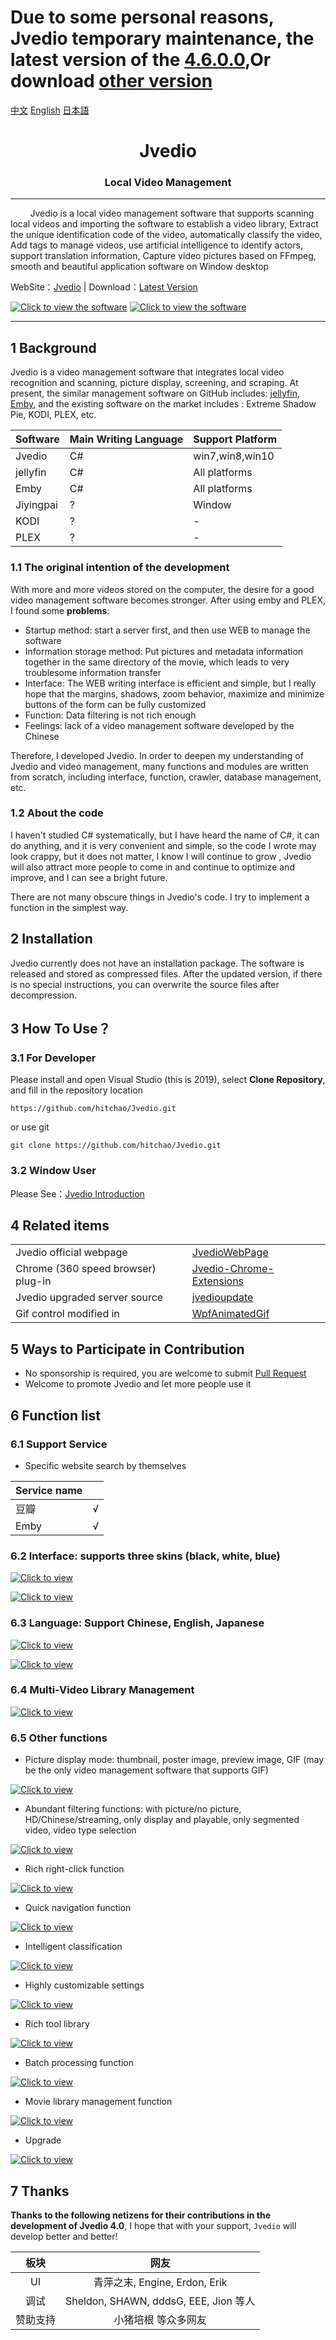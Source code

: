 # Due to some personal reasons, Jvedio temporary maintenance, the latest version of the [4.6.0.0](https://github.com/hitchao/Jvedio/releases/tag/Jvedio4.6.0.0),Or download  [other version](https://github.com/hitchao/Jvedio/releases)





[中文](README_CHS.md) [English](README.md) [日本語](README_JP.md)



<h1 align="center">Jvedio</h1>





<h3 align="center">Local Video Management</h3>




---








&nbsp;&nbsp;&nbsp;&nbsp;&nbsp;&nbsp;&nbsp;&nbsp;Jvedio is a local video management software that supports scanning local videos and importing the software to establish a video library,
Extract the unique identification code of the video, automatically classify the video,
Add tags to manage videos, use artificial intelligence to identify actors, support translation information,
Capture video pictures based on FFmpeg, smooth and beautiful application software on Window desktop


WebSite：[Jvedio](https://hitchao.github.io/JvedioWebPage/) | Download：[Latest Version](https://github.com/hitchao/Jvedio/releases)





[![Click to view the software](https://s3.ax1x.com/2021/03/06/6u8UJA.png)](https://s3.ax1x.com/2021/03/06/6u8UJA.png)
[![Click to view the software](https://s3.ax1x.com/2021/03/06/6u8oeU.png)](https://s3.ax1x.com/2021/03/06/6u8oeU.png)

---

## 1 Background
Jvedio is a video management software that integrates local video recognition and scanning, picture display, screening, and scraping. At present, the similar management software on GitHub includes: [jellyfin](https://github.com/jellyfin/jellyfin), [Emby](https://github.com/MediaBrowser/Emby), and the existing software on the market includes : Extreme Shadow Pie, KODI, PLEX, etc.

|Software|Main Writing Language|Support Platform|
|--|--|--|
|Jvedio|C#|win7,win8,win10|
|jellyfin|C#|All platforms|
|Emby|C#|All platforms|
|Jiyingpai|?|Window|
|KODI|?|-|
|PLEX|?|-|


### 1.1 The original intention of the development

With more and more videos stored on the computer, the desire for a good video management software becomes stronger. After using emby and PLEX, I found some **problems**:

- Startup method: start a server first, and then use WEB to manage the software
- Information storage method: Put pictures and metadata information together in the same directory of the movie, which leads to very troublesome information transfer
- Interface: The WEB writing interface is efficient and simple, but I really hope that the margins, shadows, zoom behavior, maximize and minimize buttons of the form can be fully customized
- Function: Data filtering is not rich enough
- Feelings: lack of a video management software developed by the Chinese

Therefore, I developed Jvedio. In order to deepen my understanding of Jvedio and video management, many functions and modules are written from scratch, including interface, function, crawler, database management, etc.


### 1.2 About the code

I haven't studied C# systematically, but I have heard the name of C#, it can do anything, and it is very convenient and simple, so the code I wrote may look crappy, but it does not matter, I know I will continue to grow , Jvedio will also attract more people to come in and continue to optimize and improve, and I can see a bright future.

There are not many obscure things in Jvedio's code. I try to implement a function in the simplest way.


## 2 Installation

Jvedio currently does not have an installation package. The software is released and stored as compressed files. After the updated version, if there is no special instructions, you can overwrite the source files after decompression.



## 3 How To Use？

### 3.1 For Developer
Please install and open Visual Studio (this is 2019), select **Clone Repository**, and fill in the repository location

`https://github.com/hitchao/Jvedio.git`

or use git

`git clone https://github.com/hitchao/Jvedio.git`


### 3.2 Window User

Please See：[Jvedio Introduction](https://github.com/hitchao/Jvedio/wiki)


## 4 Related items


|||
|--|--|
|Jvedio official webpage|[JvedioWebPage](https://github.com/hitchao/JvedioWebPage)|
|Chrome (360 speed browser) plug-in|[Jvedio-Chrome-Extensions](https://github.com/hitchao/Jvedio-Chrome-Extensions)|
|Jvedio upgraded server source|[jvedioupdate](https://github.com/hitchao/jvedioupdate)|
|Gif control modified in|[WpfAnimatedGif](https://github.com/hitchao/WpfAnimatedGif)|

## 5 Ways to Participate in Contribution

- No sponsorship is required, you are welcome to submit [Pull Request](https://github.com/hitchao/Jvedio/pulls)
- Welcome to promote Jvedio and let more people use it


## 6 Function list




### 6.1 Support Service
- Specific website search by themselves

|Service name| |
|--|--|
|豆瓣|√|
|Emby|√|



### 6.2 Interface: supports three skins (black, white, blue)

[![Click to view](https://s3.ax1x.com/2021/03/06/6uGSeO.png)](https://s3.ax1x.com/2021/03/06/6uGSeO.png)

[![Click to view](https://s3.ax1x.com/2021/03/06/6uGPFH.png)](https://s3.ax1x.com/2021/03/06/6uGPFH.png)


### 6.3 Language: Support Chinese, English, Japanese

[![Click to view](https://s3.ax1x.com/2021/03/06/6uJaKP.png)](https://s3.ax1x.com/2021/03/06/6uJaKP.png)

[![Click to view](https://s3.ax1x.com/2021/03/06/6uJfbT.png)](https://s3.ax1x.com/2021/03/06/6uJfbT.png)


### 6.4 Multi-Video Library Management


[![Click to view](https://s3.ax1x.com/2021/03/06/6uJLKx.png)](https://s3.ax1x.com/2021/03/06/6uJLKx.png)


### 6.5 Other functions

- Picture display mode: thumbnail, poster image, preview image, GIF (may be the only video management software that supports GIF)

[![Click to view](https://s3.ax1x.com/2021/03/06/6uYFMt.png)](https://s3.ax1x.com/2021/03/06/6uYFMt.png)

- Abundant filtering functions: with picture/no picture, HD/Chinese/streaming, only display and playable, only segmented video, video type selection

[![Click to view](https://s3.ax1x.com/2021/03/06/6uYlMq.png)](https://s3.ax1x.com/2021/03/06/6uYlMq.png)


- Rich right-click function

[![Click to view](https://s3.ax1x.com/2021/03/06/6uY3LV.png)](https://s3.ax1x.com/2021/03/06/6uY3LV.png)


- Quick navigation function

[![Click to view](https://s3.ax1x.com/2021/03/06/6uYJdU.png)](https://s3.ax1x.com/2021/03/06/6uYJdU.png)

- Intelligent classification

[![Click to view](https://s3.ax1x.com/2021/03/06/6uYLWj.png)](https://s3.ax1x.com/2021/03/06/6uYLWj.png)


- Highly customizable settings



[![Click to view](https://s3.ax1x.com/2021/03/06/6utx9H.png)](https://s3.ax1x.com/2021/03/06/6utx9H.png)


- Rich tool library


[![Click to view](https://s3.ax1x.com/2021/03/06/6ut3pd.png)](https://s3.ax1x.com/2021/03/06/6ut3pd.png)


- Batch processing function



[![Click to view](https://s3.ax1x.com/2021/03/06/6utJXt.png)](https://s3.ax1x.com/2021/03/06/6utJXt.png)


- Movie library management function



[![Click to view](https://s3.ax1x.com/2021/03/06/6utscn.png)](https://s3.ax1x.com/2021/03/06/6utscn.png)

- Upgrade


[![Click to view](https://s3.ax1x.com/2021/03/06/6ut0hQ.png)](https://s3.ax1x.com/2021/03/06/6ut0hQ.png)

















## 7 Thanks

**Thanks to the following netizens for their contributions in the development of Jvedio 4.0**, I hope that with your support, `Jvedio` will develop better and better!


板块|网友
:--:|:--:
UI|青萍之末, Engine, Erdon, Erik
调试|Sheldon, SHAWN, dddsG, EEE, Jion 等人
赞助支持|小猪培根 等众多网友


